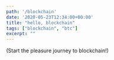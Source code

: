 ```yaml
---
path: '/blockchain'
date: '2020-05-23T12:34:00+00:00'
title: "hello, blockchain"
tags: ["blockchain", "btc"]
excerpt: ""
---
```

(Start the pleasure journey to blockchain!)